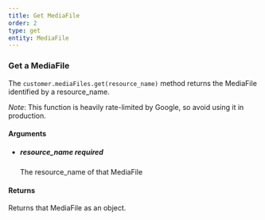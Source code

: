 ```yaml
---
title: Get MediaFile 
order: 2
type: get
entity: MediaFile 
---
```


### Get a MediaFile 

The `customer.mediaFiles.get(resource_name)` method returns the MediaFile identified by a resource_name. 

_Note_: This function is heavily rate-limited by Google, so avoid using it in production.


#### Arguments

- 	##### resource_name _required_
	The resource_name of that MediaFile


#### Returns

Returns that MediaFile as an object.
